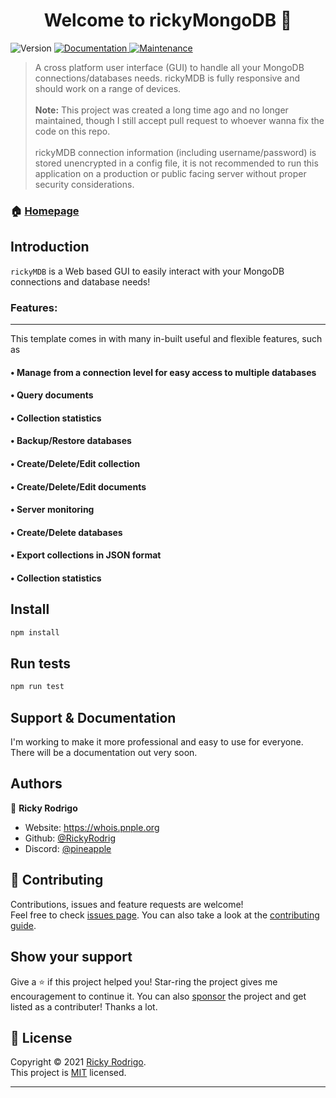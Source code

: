 <h1 align="center">Welcome to rickyMongoDB 👋</h1>
<p>
  <img alt="Version" src="https://img.shields.io/badge/version-v2.0-blue.svg?cacheSeconds=2592000" />
  <a href="https://github.com/rodrigoricky/rickyMDB#readme" target="_blank">
    <img alt="Documentation" src="https://img.shields.io/badge/documentation-no-red.svg" />
  </a>
  <a href="https://github.com/rodrigoricky/rickyMDB/graphs/commit-activity" target="_blank">
    <img alt="Maintenance" src="https://img.shields.io/badge/Maintained%3F-no-red.svg" />
  </a>
</p>

> A cross platform user interface (GUI) to handle all your MongoDB connections/databases needs. rickyMDB is fully responsive and should work on a range of devices.
> <br><br> **Note:** This project was created a long time ago and no longer maintained, though I still accept pull request to whoever wanna fix the code on this repo.
> <br><br>rickyMDB connection information (including username/password) is stored unencrypted in a config file, it is not recommended to run this application on a production or public facing server without proper security considerations.

### 🏠 [Homepage](https://github.com/rodrigoricky/rickyMDB#readme)

## Introduction

`rickyMDB` is a Web based GUI to easily interact with your MongoDB connections and database needs!


### Features:
---

This template comes in with many in-built useful and flexible features, such as

#### • **Manage from a connection level for easy access to multiple databases**
#### • **Query documents**
#### • **Collection statistics**
#### • **Backup/Restore databases**
#### • **Create/Delete/Edit collection**
#### • **Create/Delete/Edit documents**
#### • **Server monitoring**
#### • **Create/Delete databases**
#### • **Export collections in JSON format**
#### • **Collection statistics**


## Install

```sh
npm install
```

## Run tests

```sh
npm run test
```

## Support & Documentation

I'm working to make it more professional and easy to use for everyone. There will be a documentation out very soon.

## Authors

👤 **Ricky Rodrigo**

- Website: https://whois.pnple.org
- Github: [@RickyRodrig](https://github.com/rodrigoricky)
- Discord: [@pineapple](https://discord.com/users/852757964291833886)


## 🤝 Contributing

Contributions, issues and feature requests are welcome!<br />Feel free to check [issues page](https://github.com/rodrigoricky/rickyMDB/issues). You can also take a look at the [contributing guide](https://github.com/rodrigoricky/rickyMDB/blob/main/CONTRIBUTING.md).

## Show your support

Give a ⭐️ if this project helped you! Star-ring the project gives me encouragement to continue it.
You can also [sponsor](https://ko-fi.com/namanvrati) the project and get listed as a contributer! Thanks a lot.

## 📝 License

Copyright © 2021 [Ricky Rodrigo](https://github.com/rodrigoricky).<br />
This project is [MIT](https://github.com/rodrigoricky/rickyMDB/blob/main/LICENSE) licensed.

---
